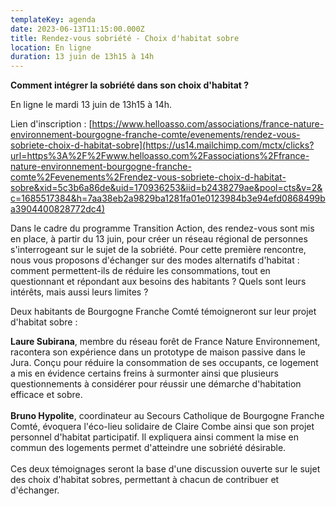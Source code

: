 ```yaml
---
templateKey: agenda
date: 2023-06-13T11:15:00.000Z
title: Rendez-vous sobriété - Choix d'habitat sobre
location: En ligne
duration: 13 juin de 13h15 à 14h
---
```

**Comment intégrer la sobriété dans son choix d'habitat ?**

En ligne le mardi 13 juin de 13h15 à 14h.

Lien d'inscription : [https://www.helloasso.com/associations/france-nature-environnement-bourgogne-franche-comte/evenements/rendez-vous-sobriete-choix-d-habitat-sobre](https://us14.mailchimp.com/mctx/clicks?url=https%3A%2F%2Fwww.helloasso.com%2Fassociations%2Ffrance-nature-environnement-bourgogne-franche-comte%2Fevenements%2Frendez-vous-sobriete-choix-d-habitat-sobre&xid=5c3b6a86de&uid=170936253&iid=b2438279ae&pool=cts&v=2&c=1685517384&h=7aa38eb2a9829ba1281fa01e0123984b3e94efd0868499ba3904400828772dc4)

Dans le cadre du programme Transition Action, des rendez-vous sont mis en place, à partir du 13 juin, pour créer un réseau régional de personnes s'interrogeant sur le sujet de la sobriété. Pour cette première rencontre, nous vous proposons d'échanger sur des modes alternatifs d'habitat : comment permettent-ils de réduire les consommations, tout en questionnant et répondant aux besoins des habitants ? Quels sont leurs intérêts, mais aussi leurs limites ?

Deux habitants de Bourgogne Franche Comté témoigneront sur leur projet d'habitat sobre :

**Laure Subirana**, membre du réseau forêt de France Nature Environnement, racontera son expérience dans un prototype de maison passive dans le Jura. Conçu pour réduire la consommation de ses occupants, ce logement a mis en évidence certains freins à surmonter ainsi que plusieurs questionnements à considérer pour réussir une démarche d'habitation efficace et sobre.\
\
**Bruno Hypolite**, coordinateur au Secours Catholique de Bourgogne Franche Comté, évoquera l'éco-lieu solidaire de Claire Combe ainsi que son projet personnel d'habitat participatif. Il expliquera ainsi comment la mise en commun des logements permet d'atteindre une sobriété désirable.\
\
Ces deux témoignages seront la base d'une discussion ouverte sur le sujet des choix d'habitat sobres, permettant à chacun de contribuer et d'échanger.